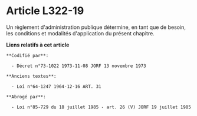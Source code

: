# Article L322-19

Un règlement d'administration publique détermine, en tant que de besoin, les conditions et modalités d'application du présent
chapitre.

**Liens relatifs à cet article**

	**Codifié par**:

	  - Décret n°73-1022 1973-11-08 JORF 13 novembre 1973

	**Anciens textes**:

	  - Loi n°64-1247 1964-12-16 ART. 31

	**Abrogé par**:

	  - Loi n°85-729 du 18 juillet 1985 - art. 26 (V) JORF 19 juillet 1985
